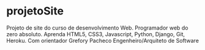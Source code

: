 # projetoSite
 Projeto de site do curso de desenvolvimento Web. Programador web do zero absoluto. Aprenda HTML5, CSS3, Javascript, Python, Django, Git, Heroku. Com orientador Grefory Pacheco Engenheiro/Arquiteto de Software
